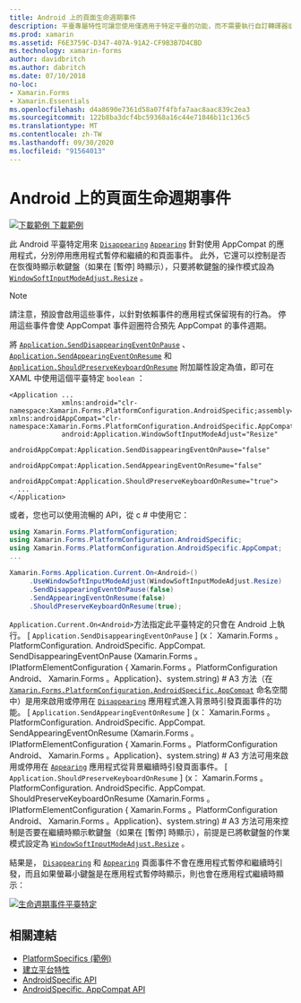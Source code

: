 ```yaml
---
title: Android 上的頁面生命週期事件
description: 平臺專屬特性可讓您使用僅適用于特定平臺的功能，而不需要執行自訂轉譯器或效果。 本文說明如何使用 Android 平臺特定的，以停用應用程式暫停和繼續時的消失和出現的頁面事件。
ms.prod: xamarin
ms.assetid: F6E3759C-D347-407A-91A2-CF9B3B7D4CBD
ms.technology: xamarin-forms
author: davidbritch
ms.author: dabritch
ms.date: 07/10/2018
no-loc:
- Xamarin.Forms
- Xamarin.Essentials
ms.openlocfilehash: d4a8690e7361d58a07f4fbfa7aac8aac839c2ea3
ms.sourcegitcommit: 122b8ba3dcf4bc59368a16c44e71846b11c136c5
ms.translationtype: MT
ms.contentlocale: zh-TW
ms.lasthandoff: 09/30/2020
ms.locfileid: "91564013"
---
```

# <a name="page-lifecycle-events-on-android"></a>Android 上的頁面生命週期事件

[![下載範例](~/media/shared/download.png) 下載範例](https://docs.microsoft.com/samples/xamarin/xamarin-forms-samples/userinterface-platformspecifics)

此 Android 平臺特定用來 [`Disappearing`](xref:Xamarin.Forms.Page.Appearing) [`Appearing`](xref:Xamarin.Forms.Page.Appearing) 針對使用 AppCompat 的應用程式，分別停用應用程式暫停和繼續的和頁面事件。 此外，它還可以控制是否在恢復時顯示軟鍵盤（如果在 [暫停] 時顯示），只要將軟鍵盤的操作模式設為 [`WindowSoftInputModeAdjust.Resize`](xref:Xamarin.Forms.PlatformConfiguration.AndroidSpecific.WindowSoftInputModeAdjust.Resize) 。

> [!NOTE]
> 請注意，預設會啟用這些事件，以針對依賴事件的應用程式保留現有的行為。 停用這些事件會使 AppCompat 事件迴圈符合預先 AppCompat 的事件週期。

將 [`Application.SendDisappearingEventOnPause`](xref:Xamarin.Forms.PlatformConfiguration.AndroidSpecific.AppCompat.Application.SendDisappearingEventOnPauseProperty) 、 [`Application.SendAppearingEventOnResume`](xref:Xamarin.Forms.PlatformConfiguration.AndroidSpecific.AppCompat.Application.SendAppearingEventOnResumeProperty) 和 [`Application.ShouldPreserveKeyboardOnResume`](xref:Xamarin.Forms.PlatformConfiguration.AndroidSpecific.AppCompat.Application.ShouldPreserveKeyboardOnResumeProperty) 附加屬性設定為值，即可在 XAML 中使用這個平臺特定 `boolean` ：

```xaml
<Application ...
             xmlns:android="clr-namespace:Xamarin.Forms.PlatformConfiguration.AndroidSpecific;assembly=Xamarin.Forms.Core"             xmlns:androidAppCompat="clr-namespace:Xamarin.Forms.PlatformConfiguration.AndroidSpecific.AppCompat;assembly=Xamarin.Forms.Core"
             android:Application.WindowSoftInputModeAdjust="Resize"
             androidAppCompat:Application.SendDisappearingEventOnPause="false"
             androidAppCompat:Application.SendAppearingEventOnResume="false"
             androidAppCompat:Application.ShouldPreserveKeyboardOnResume="true">
  ...
</Application>
```

或者，您也可以使用流暢的 API，從 c # 中使用它：

```csharp
using Xamarin.Forms.PlatformConfiguration;
using Xamarin.Forms.PlatformConfiguration.AndroidSpecific;
using Xamarin.Forms.PlatformConfiguration.AndroidSpecific.AppCompat;
...

Xamarin.Forms.Application.Current.On<Android>()
     .UseWindowSoftInputModeAdjust(WindowSoftInputModeAdjust.Resize)
     .SendDisappearingEventOnPause(false)
     .SendAppearingEventOnResume(false)
     .ShouldPreserveKeyboardOnResume(true);
```

`Application.Current.On<Android>`方法指定此平臺特定的只會在 Android 上執行。 [ `Application.SendDisappearingEventOnPause` ] (x： Xamarin.Forms 。PlatformConfiguration. AndroidSpecific. AppCompat. SendDisappearingEventOnPause (Xamarin.Forms 。IPlatformElementConfiguration { Xamarin.Forms 。PlatformConfiguration Android、 Xamarin.Forms 。Application}、system.string) # A3 方法（在 [`Xamarin.Forms.PlatformConfiguration.AndroidSpecific.AppCompat`](xref:Xamarin.Forms.PlatformConfiguration.AndroidSpecific.AppCompat) 命名空間中）是用來啟用或停用在 [`Disappearing`](xref:Xamarin.Forms.Page.Appearing) 應用程式進入背景時引發頁面事件的功能。 [ `Application.SendAppearingEventOnResume` ] (x： Xamarin.Forms 。PlatformConfiguration. AndroidSpecific. AppCompat. SendAppearingEventOnResume (Xamarin.Forms 。IPlatformElementConfiguration { Xamarin.Forms 。PlatformConfiguration Android、 Xamarin.Forms 。Application}、system.string) # A3 方法可用來啟用或停用在 [`Appearing`](xref:Xamarin.Forms.Page.Appearing) 應用程式從背景繼續時引發頁面事件。 [ `Application.ShouldPreserveKeyboardOnResume` ] (x： Xamarin.Forms 。PlatformConfiguration. AndroidSpecific. AppCompat. ShouldPreserveKeyboardOnResume (Xamarin.Forms 。IPlatformElementConfiguration { Xamarin.Forms 。PlatformConfiguration Android、 Xamarin.Forms 。Application}、system.string) # A3 方法可用來控制是否要在繼續時顯示軟鍵盤（如果在 [暫停] 時顯示），前提是已將軟鍵盤的作業模式設定為 [`WindowSoftInputModeAdjust.Resize`](xref:Xamarin.Forms.PlatformConfiguration.AndroidSpecific.WindowSoftInputModeAdjust.Resize) 。

結果是， [`Disappearing`](xref:Xamarin.Forms.Page.Appearing) 和 [`Appearing`](xref:Xamarin.Forms.Page.Appearing) 頁面事件不會在應用程式暫停和繼續時引發，而且如果螢幕小鍵盤是在應用程式暫停時顯示，則也會在應用程式繼續時顯示：

[![生命週期事件平臺特定](page-lifecycle-events-images/keyboard-on-resume.png)](page-lifecycle-events-images/keyboard-on-resume-large.png#lightbox "生命週期事件平臺特定")

## <a name="related-links"></a>相關連結

- [PlatformSpecifics (範例) ](/samples/xamarin/xamarin-forms-samples/userinterface-platformspecifics)
- [建立平台特性](~/xamarin-forms/platform/platform-specifics/index.md#creating-platform-specifics)
- [AndroidSpecific API](xref:Xamarin.Forms.PlatformConfiguration.AndroidSpecific)
- [AndroidSpecific. AppCompat API](xref:Xamarin.Forms.PlatformConfiguration.AndroidSpecific.AppCompat)
